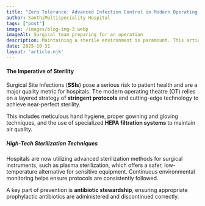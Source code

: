 ```yaml
---
title: "Zero Tolerance: Advanced Infection Control in Modern Operating Theatres"
author: SanthiMultispeciality Hospital
tags: ["post"]
image: /images/blog-img-3.webp
imageAlt: Surgical team preparing for an operation
description: Maintaining a sterile environment is paramount. This article details the stringent protocols and advanced technologies used to minimize the risk of surgical site infections (SSIs) in hospitals.
date: 2025-10-31
layout: 'article.njk'
---
```


#### The Imperative of Sterility

Surgical Site Infections (**SSIs**) pose a serious risk to patient health and are a major quality metric for hospitals. The modern operating theatre (OT) relies on a layered strategy of **stringent protocols** and cutting-edge technology to achieve near-perfect sterility.

This includes meticulous hand hygiene, proper gowning and gloving techniques, and the use of specialized **HEPA filtration systems** to maintain air quality.

##### High-Tech Sterilization Techniques

Hospitals are now utilizing advanced sterilization methods for surgical instruments, such as plasma sterilization, which offers a safer, low-temperature alternative for sensitive equipment. Continuous environmental monitoring helps ensure protocols are consistently followed.

A key part of prevention is **antibiotic stewardship**, ensuring appropriate prophylactic antibiotics are administered and discontinued correctly.